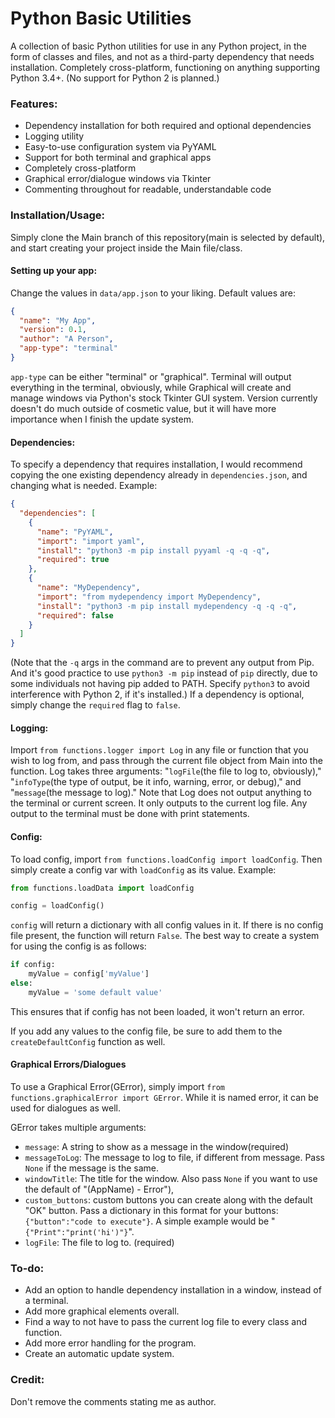 # Python Basic Utilities

A collection of basic Python utilities for use in any Python project, in the form of
classes and files, and not as a third-party dependency that needs installation.
Completely cross-platform, functioning on anything supporting Python 3.4+. (No support for
Python 2 is planned.)

### Features:
- Dependency installation for both required and optional dependencies
- Logging utility
- Easy-to-use configuration system via PyYAML
- Support for both terminal and graphical apps
- Completely cross-platform
- Graphical error/dialogue windows via Tkinter
- Commenting throughout for readable, understandable code

### Installation/Usage:
Simply clone the Main branch of this repository(main is selected by default), and start
creating your project inside the Main file/class.

#### Setting up your app:
Change the values in `data/app.json` to your liking. Default values are:
```json
{
  "name": "My App",
  "version": 0.1,
  "author": "A Person",
  "app-type": "terminal"
}
```
`app-type` can be either "terminal" or "graphical". Terminal will output everything
in the terminal, obviously, while Graphical will create and manage windows via Python's
stock Tkinter GUI system. Version currently doesn't do much outside of cosmetic value,
but it will have more importance when I finish the update system.

#### Dependencies:
To specify a dependency that requires installation, I would recommend copying the one
existing dependency already in `dependencies.json`, and changing what is needed. Example:
```json
{
  "dependencies": [
    {
      "name": "PyYAML",
      "import": "import yaml",
      "install": "python3 -m pip install pyyaml -q -q -q",
      "required": true
    },
    {
      "name": "MyDependency",
      "import": "from mydependency import MyDependency",
      "install": "python3 -m pip install mydependency -q -q -q",
      "required": false
    }
  ]
}
```
(Note that the `-q` args in the command are to prevent any output from Pip.
And it's good practice to use `python3 -m pip` instead of `pip` directly, due to some
individuals not having pip added to PATH. Specify `python3` to avoid interference with
Python 2, if it's installed.) If a dependency is optional, simply change the `required`
flag to `false`.

#### Logging:
Import `from functions.logger import Log` in any file or function that you wish to
log from, and pass through the current file object from Main into the function. Log
takes three arguments: "`logFile`(the file to log to, obviously)," "`infoType`(the
type of output, be it info, warning, error, or debug)," and "`message`(the message to
log)." Note that Log does not output anything to the terminal or current screen. It
only outputs to the current log file. Any output to the terminal must be done with
print statements.

#### Config:
To load config, import `from functions.loadConfig import loadConfig`. Then simply create
a config var with `loadConfig` as its value. Example:

```python
from functions.loadData import loadConfig

config = loadConfig()
```
`config` will return a dictionary with all config values in it. If there is no config
file present, the function will return `False`. The best way to create a system for
using the config is as follows:
```python
if config:
    myValue = config['myValue']
else:
    myValue = 'some default value'
```
This ensures that if config has not been loaded, it won't return an error.

If you add any values to the config file, be sure to add them to the
`createDefaultConfig` function as well.

#### Graphical Errors/Dialogues
To use a Graphical Error(GError), simply import `from functions.graphicalError import
GError`. While it is named error, it can be used for dialogues as well.

GError takes multiple arguments:
- `message`: A string to show as a message in the window(required)
- `messageToLog`: The message to log to file, if different from message. Pass `None`
if the message is the same.
- `windowTitle`: The title for the window. Also pass `None` if you want to use the
default of "(AppName) - Error"),
- `custom_buttons`: custom buttons you can create along with the default "OK" button.
Pass a dictionary in this format for your buttons:`{"button":"code to execute"}`.
A simple example would be "`{"Print":"print('hi')"}`".
- `logFile`: The file to log to. (required)

### To-do:

- Add an option to handle dependency installation in a window, instead of a terminal.
- Add more graphical elements overall.
- Find a way to not have to pass the current log file to every class and function.
- Add more error handling for the program.
- Create an automatic update system.

### Credit:

Don't remove the comments stating me as author.
